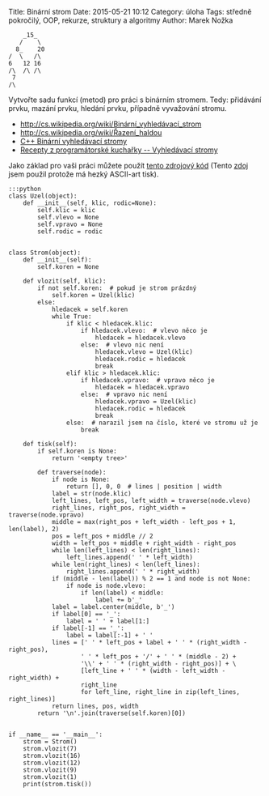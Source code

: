 Title: Binární strom
Date: 2015-05-21 10:12
Category: úloha
Tags: středně pokročilý, OOP, rekurze, struktury a algoritmy
Author: Marek Nožka



        _15_  
       /    \ 
      8_    20
    /  \   /\
    6   12 16 
    /\  /\ /\ 
     7        
    /\       


Vytvořte sadu funkcí (metod) pro práci s binárním stromem. Tedy: přidávání
prvku, mazání prvku, hledání prvku, případně vyvažování stromu.

* <http://cs.wikipedia.org/wiki/Binární_vyhledávací_strom>
* <http://cs.wikipedia.org/wiki/Řazení_haldou>
* [C++ Binární vyhledávací stromy](ttp://www.linuxsoft.cz/article.php?id_article=1772)
* [Recepty z programátorské kuchařky -- Vyhledávací stromy](https://ksp.mff.cuni.cz/tasks/18/cook4.html)



Jako základ pro vaši práci můžete použít [tento zdrojový
kód]({filename}./src/binarni_strom.py) 
(Tento [zdoj](http://www.arungeek.com/binary-search-tree-in-python-with-ascii-art-visualization/)
jsem použil protože má hezký ASCII-art tisk).

    :::python
    class Uzel(object):
        def __init__(self, klic, rodic=None):
            self.klic = klic
            self.vlevo = None
            self.vpravo = None
            self.rodic = rodic


    class Strom(object):
        def __init__(self):
            self.koren = None

        def vlozit(self, klic):
            if not self.koren:  # pokud je strom prázdný
                self.koren = Uzel(klic)
            else:
                hledacek = self.koren
                while True:
                    if klic < hledacek.klic:
                        if hledacek.vlevo:  # vlevo něco je
                            hledacek = hledacek.vlevo
                        else:  # vlevo nic není
                            hledacek.vlevo = Uzel(klic)
                            hledacek.rodic = hledacek
                            break
                    elif klic > hledacek.klic:
                        if hledacek.vpravo:  # vpravo něco je
                            hledacek = hledacek.vpravo
                        else:  # vpravo nic není
                            hledacek.vpravo = Uzel(klic)
                            hledacek.rodic = hledacek
                            break
                    else:  # narazil jsem na číslo, které ve stromu už je
                        break

        def tisk(self):
            if self.koren is None:
                return '<empty tree>'

            def traverse(node):
                if node is None:
                    return [], 0, 0  # lines | position | width
                label = str(node.klic)
                left_lines, left_pos, left_width = traverse(node.vlevo)
                right_lines, right_pos, right_width = traverse(node.vpravo)
                middle = max(right_pos + left_width - left_pos + 1, len(label), 2)
                pos = left_pos + middle // 2
                width = left_pos + middle + right_width - right_pos
                while len(left_lines) < len(right_lines):
                    left_lines.append(' ' * left_width)
                while len(right_lines) < len(left_lines):
                    right_lines.append(' ' * right_width)
                if (middle - len(label)) % 2 == 1 and node is not None:
                    if node is node.vlevo:
                        if len(label) < middle:
                            label += b'_'
                label = label.center(middle, b'_')
                if label[0] == '_':
                    label = ' ' + label[1:]
                if label[-1] == '_':
                    label = label[:-1] + ' '
                lines = [' ' * left_pos + label + ' ' * (right_width - right_pos),
                        ' ' * left_pos + '/' + ' ' * (middle - 2) +
                        '\\' + ' ' * (right_width - right_pos)] + \
                        [left_line + ' ' * (width - left_width - right_width) +
                        right_line
                        for left_line, right_line in zip(left_lines, right_lines)]
                return lines, pos, width
            return '\n'.join(traverse(self.koren)[0])


    if __name__ == '__main__':
        strom = Strom()
        strom.vlozit(7)
        strom.vlozit(16)
        strom.vlozit(12)
        strom.vlozit(9)
        strom.vlozit(1)
        print(strom.tisk())
